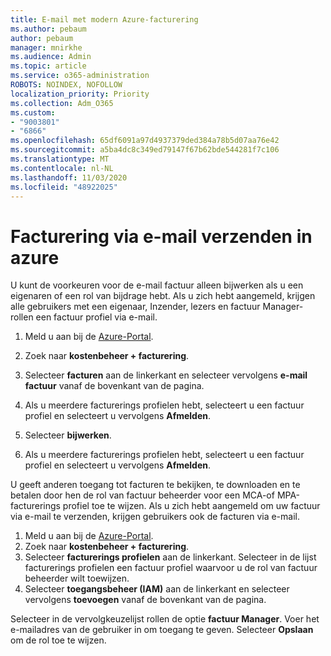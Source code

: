```yaml
---
title: E-mail met modern Azure-facturering
ms.author: pebaum
author: pebaum
manager: mnirkhe
ms.audience: Admin
ms.topic: article
ms.service: o365-administration
ROBOTS: NOINDEX, NOFOLLOW
localization_priority: Priority
ms.collection: Adm_O365
ms.custom:
- "9003801"
- "6866"
ms.openlocfilehash: 65df6091a97d4937379ded384a78b5d07aa76e42
ms.sourcegitcommit: a5ba4dc8c349ed79147f67b62bde544281f7c106
ms.translationtype: MT
ms.contentlocale: nl-NL
ms.lasthandoff: 11/03/2020
ms.locfileid: "48922025"
---
```

# <a name="email-invoicing-in-azure"></a>Facturering via e-mail verzenden in azure

U kunt de voorkeuren voor de e-mail factuur alleen bijwerken als u een eigenaren of een rol van bijdrage hebt. Als u zich hebt aangemeld, krijgen alle gebruikers met een eigenaar, Inzender, lezers en factuur Manager-rollen een factuur profiel via e-mail.

1. Meld u aan bij de [Azure-Portal](https://portal.azure.com/).
2. Zoek naar **kostenbeheer + facturering**.
3. Selecteer **facturen** aan de linkerkant en selecteer vervolgens **e-mail factuur** vanaf de bovenkant van de pagina.
4. Als u meerdere facturerings profielen hebt, selecteert u een factuur profiel en selecteert u vervolgens **Afmelden**.

5. Selecteer **bijwerken**.
6. Als u meerdere facturerings profielen hebt, selecteert u een factuur profiel en selecteert u vervolgens **Afmelden**.

U geeft anderen toegang tot facturen te bekijken, te downloaden en te betalen door hen de rol van factuur beheerder voor een MCA-of MPA-facturerings profiel toe te wijzen. Als u zich hebt aangemeld om uw factuur via e-mail te verzenden, krijgen gebruikers ook de facturen via e-mail.

1. Meld u aan bij de [Azure-Portal](https://portal.azure.com/).
2. Zoek naar **kostenbeheer + facturering**.
3. Selecteer **facturerings profielen** aan de linkerkant. Selecteer in de lijst facturerings profielen een factuur profiel waarvoor u de rol van factuur beheerder wilt toewijzen.
4. Selecteer **toegangsbeheer (IAM)** aan de linkerkant en selecteer vervolgens **toevoegen** vanaf de bovenkant van de pagina.

Selecteer in de vervolgkeuzelijst rollen de optie **factuur Manager**. Voer het e-mailadres van de gebruiker in om toegang te geven. Selecteer **Opslaan** om de rol toe te wijzen.
